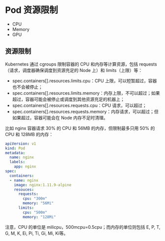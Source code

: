 # Pod 资源限制

* CPU
* Memory
* GPU

## 资源限制

Kubernetes 通过 cgroups 限制容器的 CPU 和内存等计算资源，包括 requests（请求，调度器确保调度到资源充足的 Node 上）和 limits（上限）等：

  * spec.containers[].resources.limits.cpu：CPU 上限，可以短暂超过，容器也不会被停止；
  * spec.containers[].resources.limits.memory：内存上限，不可以超过；如果超过，容器可能会被停止或调度到其他资源充足的机器上；
  * spec.containers[].resources.requests.cpu：CPU 请求，可以超过；
  * spec.containers[].resources.requests.memory：内存请求，可以超过；但如果超过，容器可能会在 Node 内存不足时清理。

比如 nginx 容器请求 30% 的 CPU 和 56MB 的内存，但限制最多只用 50% 的 CPU 和 128MB 的内存：

```yaml
apiVersion: v1
kind: Pod
metadata:
  name: nginx
  labels:
    app: nginx
spec:
  containers:
  - name: nginx
    image: nginx:1.11.9-alpine
    resouces:
      requests:
        cpu: "300m"
        memory: "56Mi"
      limits:
        cpu: "500m"
        memory: "128Mi"
```

注意，CPU 的单位是 milicpu，500mcpu=0.5cpu；而内存的单位则包括 E, P, T, G, M, K, Ei, Pi, Ti, Gi, Mi, Ki等。